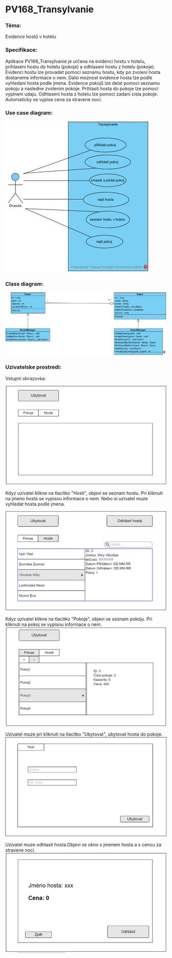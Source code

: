 # PV168_Transylvanie

### Téma:
Evidence hostů v hotelu 

### Specifikace:
Aplikace PV168_Transylvanie je určena na evidenci hostu v hotelu, prihlaseni hostu do hotelu (pokoje) a odhlaseni hostu z hotelu (pokoje). 
Evidenci hostu lze provadet pomoci seznamu hostu, kdy po zvolení hosta dostaneme informace o nem. Dalsi moznost evidence hosta lze podle vyhledani hosta podle jmena. 
Evidence pokojů lze delat pomoci seznamu pokoju a nasledne zvolenim pokoje.
Prihlasit hosta do pokoje lze pomoci vyplneni udaju.
Odhlaseni hosta z hotelu lze pomoci zadani cisla pokoje. Automaticky se vypise cena za stravene noci.


### Use case diagram:

![use](Images/Use_Case_Transylvanie.jpg "use case")

### Class diagram:

![class](Images/Class_Diagram_Transylvanie.jpg "use case")

### Uzivatelske prostredi:

Vstupni obrazovka:

![alt text](Images/uvodni_strana.png)

Kdyz uzivatel klikne na tlacitko "Hosti", objevi se seznam hostu. Pri kliknuti na jmeno hosta se vypisou informace o nem. Nebo si uzivatel muze vyhledat hosta podle jmena.

![alt text](Images/hosti.png)

Kdyz uzivatel klikne na tlacitko "Pokoje", objevi se seznam pokoju. Pri kliknuti na pokoj se vypisou informace o nem.
![alt text](Images/pokoje.png)

Uzivatel muze pri kliknuti na tlacitko "Ubytovat", ubytovat hosta do pokoje.
![alt text](Images/prihlasit.png)

Uzivatel muze odhlasit hosta.Objevi se okno s jmenem hosta a s cenou za stravene noci.
![alt text](Images/odhlasit.png)



